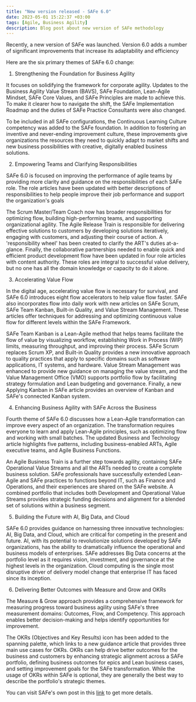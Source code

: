 ```yaml
---
title: "New version released - SAFe 6.0"
date: 2023-05-01 15:22:37 +03:00
tags: [Agile, Business Agility]
description: Blog post about new version of SAFe methodology
---
```


Recently, a new version of SAFe was launched. Version 6.0 adds a number of significant improvements that increase its adaptability and efficiency

Here are the six primary themes of SAFe 6.0 change:

1. Strengthening the Foundation for Business Agility
  
It focuses on solidifying the framework for corporate agility. Updates to the Business Agility Value Stream (BAVS), SAFe Foundation, Lean-Agile Mindset, SAFe Core Values, and SAFe Principles are made to achieve this. To make it clearer how to navigate the shift, the SAFe Implementation Roadmap and the duties of SAFe Practice Consultants were also changed.

To be included in all SAFe configurations, the Continuous Learning Culture competency was added to the SAFe foundation. In addition to fostering an inventive and never-ending improvement culture, these improvements give organizations the resources they need to quickly adapt to market shifts and new business possibilities with creative, digitally enabled business solutions.

2. Empowering Teams and Clarifying Responsibilities

SAFe 6.0 is focused on improving the performance of agile teams by providing more clarity and guidance on the responsibilities of each SAFe role. The role articles have been updated with better descriptions of responsibilities to help people improve their job performance and support the organization's goals

The Scrum Master/Team Coach now has broader responsibilities for optimizing flow, building high-performing teams, and supporting organizational agility. The Agile Release Train is responsible for delivering effective solutions to customers by developing solutions iteratively, engaging with customers, and adjusting their course of action. A 'responsibility wheel' has been created to clarify the ART's duties at-a-glance. Finally, the collaborative partnerships needed to enable quick and efficient product development flow have been updated in four role articles with content authority. These roles are integral to successful value delivery, but no one has all the domain knowledge or capacity to do it alone.

3. Accelerating Value Flow
 
In the digital age, accelerating value flow is necessary for survival, and SAFe 6.0 introduces eight flow accelerators to help value flow faster. SAFe also incorporates flow into daily work with new articles on SAFe Scrum, SAFe Team Kanban, Built-in Quality, and Value Stream Management. These articles offer techniques for addressing and optimizing continuous value flow for different levels within the SAFe Framework.

SAFe Team Kanban is a Lean-Agile method that helps teams facilitate the flow of value by visualizing workflow, establishing Work in Process (WIP) limits, measuring throughput, and improving their process. SAFe Scrum replaces Scrum XP, and Built-in Quality provides a new innovative approach to quality practices that apply to specific domains such as software applications, IT systems, and hardware. Value Stream Management was enhanced to provide new guidance on managing the value stream, and the Value Management Office (VMO) supports portfolio flow by facilitating strategy formulation and Lean budgeting and governance. Finally, a new Applying Kanban in SAFe article provides an overview of Kanban and SAFe's connected Kanban system.

4. Enhancing Business Agility with SAFe Across the Business

Fourth theme of SAFe 6.0 discusses how a Lean-Agile transformation can improve every aspect of an organization. The transformation requires everyone to learn and apply Lean-Agile principles, such as optimizing flow and working with small batches. The updated Business and Technology article highlights five patterns, including business-enabled ARTs, Agile executive teams, and Agile Business Functions.

An Agile Business Train is a further step towards agility, containing SAFe Operational Value Streams and all the ARTs needed to create a complete business solution. SAFe professionals have successfully extended Lean-Agile and SAFe practices to functions beyond IT, such as Finance and Operations, and their experiences are shared on the SAFe website. A combined portfolio that includes both Development and Operational Value Streams provides strategic funding decisions and alignment for a blended set of solutions within a business segment.

5. Building the Future with AI, Big Data, and Cloud

SAFe 6.0 provides guidance on harnessing three innovative technologies: AI, Big Data, and Cloud, which are critical for competing in the present and future. AI, with its potential to revolutionize solutions developed by SAFe organizations, has the ability to dramatically influence the operational and business models of enterprises. SAFe addresses Big Data concerns at the portfolio level as it requires vision, investment, and governance at the highest levels in the organization. Cloud computing is the single most disruptive driver of delivery model change that enterprise IT has faced since its inception.

6. Delivering Better Outcomes with Measure and Grow and OKRs

The Measure & Grow approach provides a comprehensive framework for measuring progress toward business agility using SAFe's three measurement domains: Outcomes, Flow, and Competency. This approach enables better decision-making and helps identify opportunities for improvement.

The OKRs (Objectives and Key Results) icon has been added to the spanning palette, which links to a new guidance article that provides three main use cases for OKRs. OKRs can help drive better outcomes for the business and customers by enhancing strategic alignment across a SAFe portfolio, defining business outcomes for epics and Lean business cases, and setting improvement goals for the SAFe transformation. While the usage of OKRs within SAFe is optional, they are generally the best way to describe the portfolio's strategic themes.

You can visit SAFe's own post in this [link](https://scaledagileframework.com/whats-new-in-safe-6-0/) to get more details.